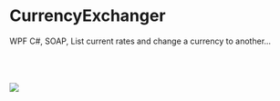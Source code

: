 # CurrencyExchanger
WPF C#,
SOAP,
List current rates and change a currency to another...


<br/><br/><br/>
<img src = "https://user-images.githubusercontent.com/15342353/50790541-3c8ecd80-12d0-11e9-9dfc-85046bc0fbc5.png" />
<br/>
